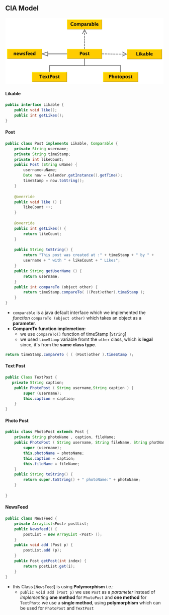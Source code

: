 
##              CIA Model 

![CIA Model](model_img.jpg)


#### Likable
```java 
public interface Likable {
    public void like();
    public int getLikes();
}
```
#### Post 
```java
public class Post implements Likable, Comparable {
    private String username;
    private String timeStamp;
    private int likeCount;
    public Post (String uName) {
        username=uName;
        Date now = Calender.getInstance().getTime();
        timeStamp = now.toString();
    }

    @override
    public void like () {
        likeCount ++;
    }

    @override
    public int getLikes() {
        return likeCount;
    }

    public String toString() {
        return "This post was created at :" + timeStamp + " by " +
        username + " with " + likeCount + " Likes";
    }
    public String getUserName () {
        return username;
    }
    public int compareTo (object other) {
        return timeStamp.compareTo( ((Post)other).timeStamp );
    }
}
```
+ `comparable` is a java default interface which we implemented the _function_ `compareTo (object other)`  which takes an object as a __parameter__.
+ __CompareTo function implemetion:__
    + we use `compareTo()` function of timeStamp [`String`]
    + we used `timeStamp` variable fromt the `other` class, which is __legal__ since, it's from the __same class type__.
```java 
return timeStamp.compareTo ( ( (Post)other ).timeStamp );
```  
#### Text Post
```java
public Class TextPost {
   private String caption;
    public PhotoPost ( String username,String caption ) {
        super (username);
        this.caption = caption;
    } 
}
```
#### Photo Post
``` java
public class PhotoPost extends Post {
    private String photoName , caption, fileName;
    public PhotoPost ( String username, String fileName, String photName, String caption ) {
        super (username);
        this.photoName = photoName;
        this.caption = caption;
        this.fileName = fileName;
    }
    public String toString() {
        return super.toString() + " photoName:" + photoName;
    }
    
}
```

#### NewsFeed

```java 
public class NewsFeed {
    private ArrayList<Post> postList;
    public Newsfeed() {
        postList = new ArrayList <Post> ();
    }
    public void add (Post p) {
        postList.add (p);
    }
    public Post getPost(int index) {
        return postList.get(i);
    }
}
```
+ this Class [`NewsFeed`] is using __Polymorphism__ i.e.:
    + `public void add (Post p)` we use `Post` as a _parameter_ instead of _implementing_ __one method__ for `PhotoPost` and __one method__ for `TextPhoto` we use a __single method__, using __polymorphism__ which can be used for `PhotoPost` and `TextPost` 